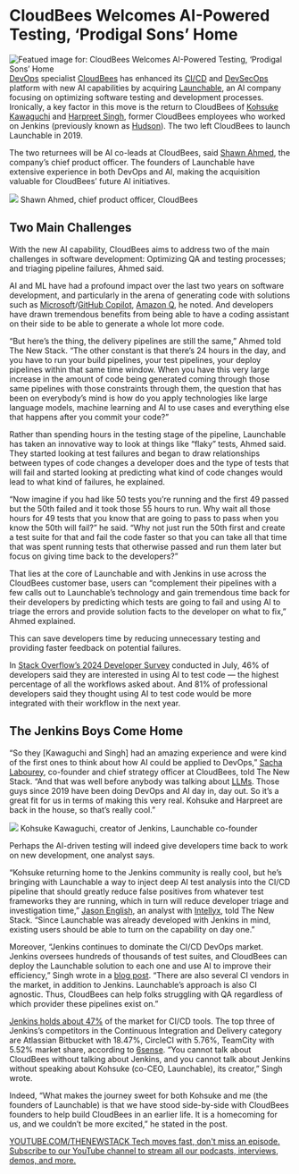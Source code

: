# CloudBees Welcomes AI-Powered Testing, ‘Prodigal Sons’ Home
![Featued image for: CloudBees Welcomes AI-Powered Testing, ‘Prodigal Sons’ Home](https://cdn.thenewstack.io/media/2024/08/3d9881df-welcome-sign-724689_1280-1-1024x576.jpg)
[DevOps](https://thenewstack.io/devops/) specialist [CloudBees](https://thenewstack.io/cloudbees-scales-jenkins-redefines-devsecops/) has enhanced its [CI/CD](https://thenewstack.io/ci-cd/) and [DevSecOps](https://thenewstack.io/kubernetes-security-report-evolving-landscape-of-devsecops/) platform with new AI capabilities by acquiring [Launchable](https://www.launchableinc.com/), an AI company focusing on optimizing software testing and development processes.
Ironically, a key factor in this move is the return to CloudBees of [Kohsuke Kawaguchi](https://www.linkedin.com/in/kohsukekawaguchi/) and [Harpreet Singh](https://www.linkedin.com/in/singhharpreet/), former CloudBees employees who worked on Jenkins (previously known as [Hudson](https://en.wikipedia.org/wiki/Hudson_(software))). The two left CloudBees to launch Launchable in 2019.

The two returnees will be AI co-leads at CloudBees, said [Shawn Ahmed](https://www.linkedin.com/in/shawnahmed/), the company’s chief product officer. The founders of Launchable have extensive experience in both DevOps and AI, making the acquisition valuable for CloudBees’ future AI initiatives.

![](https://cdn.thenewstack.io/media/2024/08/252320d6-image001-4-1-300x300.png)
Shawn Ahmed, chief product officer, CloudBees

## Two Main Challenges
With the new AI capability, CloudBees aims to address two of the main challenges in software development: Optimizing QA and testing processes; and triaging pipeline failures, Ahmed said.

AI and ML have had a profound impact over the last two years on software development, and particularly in the arena of generating code with solutions such as [Microsoft](https://news.microsoft.com/?utm_content=inline+mention)/[GitHub Copilot](https://thenewstack.io/github-copilot-a-powerful-controversial-autocomplete-for-developers/), [Amazon](https://aws.amazon.com/?utm_content=inline+mention)[ Q](https://thenewstack.io/amazon-q-apps-ai-powered-development-for-all/), he noted. And developers have drawn tremendous benefits from being able to have a coding assistant on their side to be able to generate a whole lot more code.

“But here’s the thing, the delivery pipelines are still the same,” Ahmed told The New Stack. “The other constant is that there’s 24 hours in the day, and you have to run your build pipelines, your test pipelines, your deploy pipelines within that same time window. When you have this very large increase in the amount of code being generated coming through those same pipelines with those constraints through them, the question that has been on everybody’s mind is how do you apply technologies like large language models, machine learning and AI to use cases and everything else that happens after you commit your code?”

Rather than spending hours in the testing stage of the pipeline, Launchable has taken an innovative way to look at things like “flaky” tests, Ahmed said. They started looking at test failures and began to draw relationships between types of code changes a developer does and the type of tests that will fail and started looking at predicting what kind of code changes would lead to what kind of failures, he explained.

“Now imagine if you had like 50 tests you’re running and the first 49 passed but the 50th failed and it took those 55 hours to run. Why wait all those hours for 49 tests that you know that are going to pass to pass when you know the 50th will fail?” he said. “Why not just run the 50th first and create a test suite for that and fail the code faster so that you can take all that time that was spent running tests that otherwise passed and run them later but focus on giving time back to the developers?”

That lies at the core of Launchable and with Jenkins in use across the CloudBees customer base, users can “complement their pipelines with a few calls out to Launchable’s technology and gain tremendous time back for their developers by predicting which tests are going to fail and using AI to triage the errors and provide solution facts to the developer on what to fix,” Ahmed explained.

This can save developers time by reducing unnecessary testing and providing faster feedback on potential failures.

In [Stack Overflow’s 2024 Developer Survey](https://survey.stackoverflow.co/2024/) conducted in July, 46% of developers said they are interested in using AI to test code — the highest percentage of all the workflows asked about. And 81% of professional developers said they thought using AI to test code would be more integrated with their workflow in the next year.

## The Jenkins Boys Come Home
“So they [Kawaguchi and Singh] had an amazing experience and were kind of the first ones to think about how AI could be applied to DevOps,” [Sacha Labourey](https://www.linkedin.com/in/sachalabourey), co-founder and chief strategy officer at CloudBees, told The New Stack. “And that was well before anybody was talking about [LLMs](https://thenewstack.io/choosing-when-to-use-or-not-use-llms-as-a-developer/). Those guys since 2019 have been doing DevOps and AI day in, day out. So it’s a great fit for us in terms of making this very real. Kohsuke and Harpreet are back in the house, so that’s really cool.”

![](https://cdn.thenewstack.io/media/2024/08/ebe40b25-kohsuke-300x296.jpg)
Kohsuke Kawaguchi, creator of Jenkins, Launchable co-founder

Perhaps the AI-driven testing will indeed give developers time back to work on new development, one analyst says.

“Kohsuke returning home to the Jenkins community is really cool, but he’s bringing with Launchable a way to inject deep AI test analysis into the CI/CD pipeline that should greatly reduce false positives from whatever test frameworks they are running, which in turn will reduce developer triage and investigation time,” [Jason English](https://www.linkedin.com/in/jasonenglish/), an analyst with [Intellyx](https://intellyx.com/), told The New Stack. “Since Launchable was already developed with Jenkins in mind, existing users should be able to turn on the capability on day one.”

Moreover, “Jenkins continues to dominate the CI/CD DevOps market. Jenkins oversees hundreds of thousands of test suites, and CloudBees can deploy the Launchable solution to each one and use AI to improve their efficiency,” Singh wrote in a [blog post](https://www.launchableinc.com/blog/cloudbees-acquires-launchable-to-bring-ai-powered-insights/). “There are also several CI vendors in the market, in addition to Jenkins. Launchable’s approach is also CI agnostic. Thus, CloudBees can help folks struggling with QA regardless of which provider these pipelines exist on.”

[Jenkins holds about 47%](https://6sense.com/tech/continuos-integration/jenkins-market-share) of the market for CI/CD tools. The top three of Jenkins’s competitors in the Continuous Integration and Delivery category are Atlassian Bitbucket with 18.47%, CircleCI with 5.76%, TeamCity with 5.52% market share, according to [6sense](https://6sense.com/).
“You cannot talk about CloudBees without talking about Jenkins, and you cannot talk about Jenkins without speaking about Kohsuke (co-CEO, Launchable), its creator,” Singh wrote.

Indeed, “What makes the journey sweet for both Kohsuke and me (the founders of Launchable) is that we have stood side-by-side with CloudBees founders to help build CloudBees in an earlier life. It is a homecoming for us, and we couldn’t be more excited,” he stated in the post.

[
YOUTUBE.COM/THENEWSTACK
Tech moves fast, don't miss an episode. Subscribe to our YouTube
channel to stream all our podcasts, interviews, demos, and more.
](https://youtube.com/thenewstack?sub_confirmation=1)